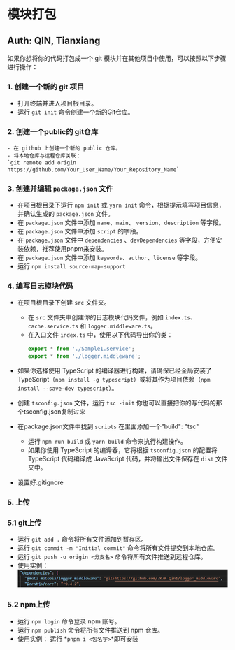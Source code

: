 # 模块打包
## Auth: QIN, Tianxiang
如果你想将你的代码打包成一个 git 模块并在其他项目中使用，可以按照以下步骤进行操作：
### 1. 创建一个新的 git 项目
   - 打开终端并进入项目根目录。
   - 运行 `git init` 命令创建一个新的Git仓库。

### 2. 创建一个public的 git仓库
    - 在 github 上创建一个新的 public 仓库。
    - 将本地仓库与远程仓库关联：
    `git remote add origin https://github.com/Your_User_Name/Your_Repository_Name`

### 3. 创建并编辑 `package.json` 文件
- 在项目根目录下运行 `npm init` 或 `yarn init` 命令，根据提示填写项目信息，并确认生成的 `package.json` 文件。
- 在 `package.json` 文件中添加 `name`、`main`、 `version`、`description` 等字段。
- 在 `package.json` 文件中添加 `script` 的字段。
- 在 `package.json` 文件中 `dependencies` 、`devDependencies` 等字段，方便安装依赖，推荐使用pnpm来安装。
- 在 `package.json` 文件中添加 `keywords`、`author`、`license` 等字段。
- 运行 `npm install source-map-support`

### 4. 编写日志模块代码
- 在项目根目录下创建 `src` 文件夹。
   - 在 `src` 文件夹中创建你的日志模块代码文件，例如 `index.ts`、`cache.service.ts` 和 `logger.middleware.ts`。
   - 在入口文件 `index.ts` 中，使用以下代码导出你的类：
     ```typescript
     export * from './Sample1.service';
     export * from './logger.middleware';
     ```

- 如果你选择使用 TypeScript 的编译器进行构建，请确保已经全局安装了 TypeScript（`npm install -g typescript`）或将其作为项目依赖（`npm install --save-dev typescript`）。
- 创建 `tsconfig.json` 文件，运行 `tsc -init` 你也可以直接把你的写代码的那个tsconfig.json复制过来

- 在package.json文件中找到 `scripts` 在里面添加一个"build": "tsc"
   - 运行 `npm run build` 或 `yarn build` 命令来执行构建操作。
   - 如果你使用 TypeScript 的编译器，它将根据 `tsconfig.json` 的配置将 TypeScript 代码编译成 JavaScript 代码，并将输出文件保存在 `dist` 文件夹中。
- 设置好.gitignore

### 5. 上传
### 5.1 git上传
- 运行 `git add .` 命令将所有文件添加到暂存区。
- 运行 `git commit -m "Initial commit"` 命令将所有文件提交到本地仓库。
- 运行 `git push -u origin <分支名>` 命令将所有文件推送到远程仓库。
- 使用实例：
![git上传](./image/1-1.png)
### 5.2 npm上传
- 运行 `npm login` 命令登录 npm 账号。
- 运行 `npm publish` 命令将所有文件推送到 npm 仓库。
- 使用实例：
运行 *`pnpm i <包名字>`*即可安装